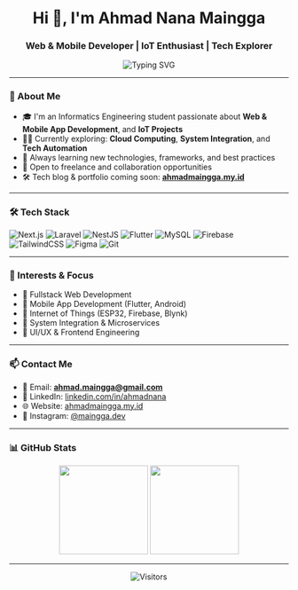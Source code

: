 <h1 align="center">Hi 👋, I'm Ahmad Nana Maingga</h1>
<h3 align="center">Web & Mobile Developer | IoT Enthusiast | Tech Explorer</h3>

<p align="center">
  <img src="https://readme-typing-svg.demolab.com?font=Fira+Code&weight=500&pause=1000&color=2D7FFF&center=true&vCenter=true&width=435&lines=Welcome+to+my+GitHub!;I+love+coding+and+building+tech!" alt="Typing SVG" />
</p>

---

### 🚀 About Me

- 🎓 I'm an Informatics Engineering student passionate about **Web & Mobile App Development**, and **IoT Projects**  
- 🧑‍💻 Currently exploring: **Cloud Computing**, **System Integration**, and **Tech Automation**  
- 🌱 Always learning new technologies, frameworks, and best practices  
- 💼 Open to freelance and collaboration opportunities  
- 🛠️ Tech blog & portfolio coming soon: **[ahmadmaingga.my.id](https://ahmadmaingga.my.id)**

---

### 🛠️ Tech Stack

![Next.js](https://img.shields.io/badge/-Next.js-000?style=for-the-badge&logo=nextdotjs)
![Laravel](https://img.shields.io/badge/-Laravel-F9322C?style=for-the-badge&logo=laravel&logoColor=white)
![NestJS](https://img.shields.io/badge/-NestJS-E0234E?style=for-the-badge&logo=nestjs)
![Flutter](https://img.shields.io/badge/-Flutter-02569B?style=for-the-badge&logo=flutter)
![MySQL](https://img.shields.io/badge/-MySQL-00758F?style=for-the-badge&logo=mysql)
![Firebase](https://img.shields.io/badge/-Firebase-FFCA28?style=for-the-badge&logo=firebase)
![TailwindCSS](https://img.shields.io/badge/-TailwindCSS-38B2AC?style=for-the-badge&logo=tailwindcss)
![Figma](https://img.shields.io/badge/-Figma-000000?style=for-the-badge&logo=figma)
![Git](https://img.shields.io/badge/-Git-F05032?style=for-the-badge&logo=git)

---

### 🎯 Interests & Focus

- 🔹 Fullstack Web Development  
- 🔹 Mobile App Development (Flutter, Android)  
- 🔹 Internet of Things (ESP32, Firebase, Blynk)  
- 🔹 System Integration & Microservices  
- 🔹 UI/UX & Frontend Engineering

---

### 📫 Contact Me

- 📧 Email: **ahmad.maingga@gmail.com**  
- 💼 LinkedIn: [linkedin.com/in/ahmadnana](https://linkedin.com/in/ahmadnana)  
- 🌐 Website: [ahmadmaingga.my.id](https://ahmadmaingga.my.id)  
- 📱 Instagram: [@maingga.dev](https://www.instagram.com/maingga.dev)

---

### 📊 GitHub Stats

<p align="center">
  <img src="https://github-readme-stats.vercel.app/api?username=maingga&show_icons=true&theme=tokyonight&cache_seconds=86400" height="160" />
  <img src="https://github-readme-streak-stats.demolab.com?user=maingga&theme=tokyonight&cache_seconds=86400" height="160" />
</p>

---

<p align="center">
  <img src="https://visitor-badge.laobi.icu/badge?page_id=maingga.maingga" alt="Visitors">
</p>
